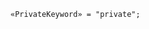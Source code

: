 <!-- This file is generated automatically by infrastructure scripts. Please don't edit by hand. -->

```{ .ebnf .slang-ebnf #PrivateKeyword }
«PrivateKeyword» = "private";
```
